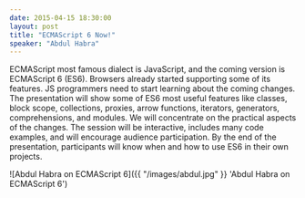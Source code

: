 ```yaml
---
date: 2015-04-15 18:30:00
layout: post
title: "ECMAScript 6 Now!"
speaker: "Abdul Habra"
---
```


ECMAScript most famous dialect is JavaScript, and the coming version is
ECMAScript 6 (ES6). Browsers already started supporting some of its features.
JS programmers need to start learning about the coming changes. The presentation
will show some of ES6 most useful features like classes, block scope,
collections, proxies, arrow functions, iterators, generators, comprehensions,
and modules. We will concentrate on the practical aspects of the changes. The
session will be interactive, includes many code examples, and will encourage
audience participation. By the end of the presentation, participants will know
when and how to use ES6 in their own projects.

![Abdul Habra on ECMAScript 6]({{ "/images/abdul.jpg" }} 'Abdul Habra on ECMAScript 6')
